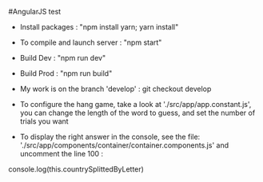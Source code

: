 #AngularJS test

- Install packages                   : "npm install yarn; yarn install"
- To compile and launch server       : "npm start"
- Build Dev                          : "npm run dev"
- Build Prod                         : "npm run build"
- My work is on the branch 'develop' : git checkout develop

- To configure the hang game, take a look at './src/app/app.constant.js',
you can change the length of the word to guess, and set the number of trials you want

- To display the right answer in the console, see the file:
'./src/app/components/container/container.components.js'
and uncomment the line 100 :

console.log(this.countrySplittedByLetter)
